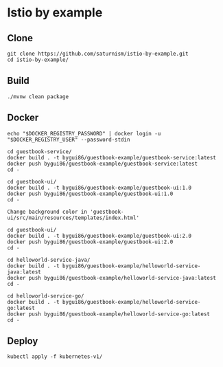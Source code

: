 
# Istio by example

## Clone
```
git clone https://github.com/saturnism/istio-by-example.git
cd istio-by-example/
```

## Build
```
./mvnw clean package
```

## Docker
```
echo "$DOCKER_REGISTRY_PASSWORD" | docker login -u "$DOCKER_REGISTRY_USER" --password-stdin
```
```
cd guestbook-service/
docker build . -t bygui86/guestbook-example/guestbook-service:latest
docker push bygui86/guestbook-example/guestbook-service:latest
cd -
```
```
cd guestbook-ui/
docker build . -t bygui86/guestbook-example/guestbook-ui:1.0
docker push bygui86/guestbook-example/guestbook-ui:1.0
cd -
```
`Change background color in 'guestbook-ui/src/main/resources/templates/index.html'`
```
cd guestbook-ui/
docker build . -t bygui86/guestbook-example/guestbook-ui:2.0
docker push bygui86/guestbook-example/guestbook-ui:2.0
cd -
```
```
cd helloworld-service-java/
docker build . -t bygui86/guestbook-example/helloworld-service-java:latest
docker push bygui86/guestbook-example/helloworld-service-java:latest
cd -
```
```
cd helloworld-service-go/
docker build . -t bygui86/guestbook-example/helloworld-service-go:latest
docker push bygui86/guestbook-example/helloworld-service-go:latest
cd -
```

## Deploy
```
kubectl apply -f kubernetes-v1/
```
